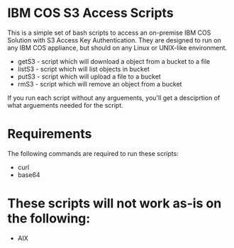 # IBM COS S3 Access Scripts
This is a simple set of bash scripts to access an on-premise IBM COS Solution with S3 Access Key Authentication.  They are designed to run on any IBM COS appliance, but should on any Linux or UNIX-like environment.

* getS3 - script which will download a object from a bucket to a file
* listS3 - script which will list objects in bucket
* putS3 - script which will upload a file to a bucket
* rmS3 - script which will remove an object from a bucket

If you run each script without any arguements, you'll get a desciprtion of what arguements needed for the script.

# Requirements

The following commands are required to run these scripts:

* curl
* base64

# These scripts will not work as-is on the following:

* AIX

